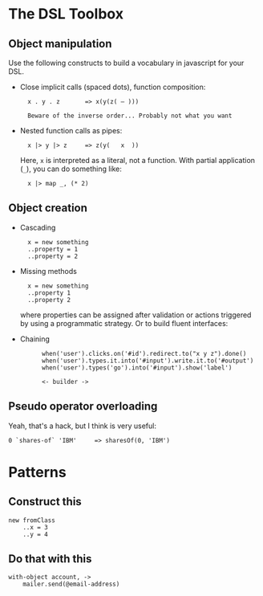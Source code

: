 # The DSL Toolbox

## Object manipulation

Use the following constructs to build a vocabulary in javascript for your DSL.

* Close implicit calls (spaced dots), function composition:
   
        x . y . z       => x(y(z( — )))

        Beware of the inverse order... Probably not what you want

* Nested function calls as pipes:

        x |> y |> z     => z(y(   x  ))

    Here, `x` is interpreted as a literal, not a function.
    With partial application (`_`), you can do something like:

        x |> map _, (* 2)



## Object creation

* Cascading

        x = new something
        ..property = 1 
        ..property = 2

* Missing methods
 
        x = new something
        ..property 1 
        ..property 2

    where properties can be assigned after validation or actions
    triggered by using a programmatic strategy. Or to build fluent interfaces:

* Chaining

            when('user').clicks.on('#id').redirect.to("x y z").done()
            when('user').types.it.into('#input').write.it.to('#output')
            when('user').types('go').into('#input').show('label')

            <- builder ->                                  

## Pseudo operator overloading

Yeah, that's a hack, but I think is very useful:

    0 `shares-of` 'IBM'     => sharesOf(0, 'IBM')


# Patterns

## Construct this 

    new fromClass 
        ..x = 3
        ..y = 4

## Do that with this 

    with-object account, ->
        mailer.send(@email-address)
        


